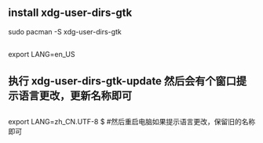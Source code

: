 ## install xdg-user-dirs-gtk
 sudo pacman -S xdg-user-dirs-gtk
##
 export LANG=en_US
## 执行 xdg-user-dirs-gtk-update 然后会有个窗口提示语言更改，更新名称即可

## 
 export LANG=zh_CN.UTF-8
$ #然后重启电脑如果提示语言更改，保留旧的名称即可

